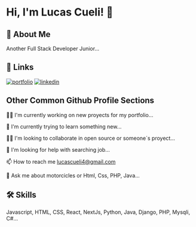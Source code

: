 # Hi, I'm Lucas Cueli! 👋

## 🚀 About Me
Another Full Stack Developer Junior...


## 🔗 Links
[![portfolio](https://img.shields.io/badge/my_portfolio-000?style=for-the-badge&logo=ko-fi&logoColor=white)](https://lcueli-portfolio.vercel.app)
[![linkedin](https://img.shields.io/badge/linkedin-0A66C2?style=for-the-badge&logo=linkedin&logoColor=white)](https://www.linkedin.com/in/lucas-cueli-8bb1201a7/)


## Other Common Github Profile Sections
👩‍💻 I'm currently working on new proyects for my portfolio...

🧠 I'm currently trying to learn something new...

👯‍♀️ I'm looking to collaborate in open source or someone´s proyect...

🤔 I'm looking for help with searching job...

📫 How to reach me lucascueli4@gmail.com

💬 Ask me about motorcicles or Html, Css, PHP, Java...


## 🛠 Skills
Javascript, HTML, CSS, React, NextJs, Python, Java, Django, PHP, Mysqli, C#...

